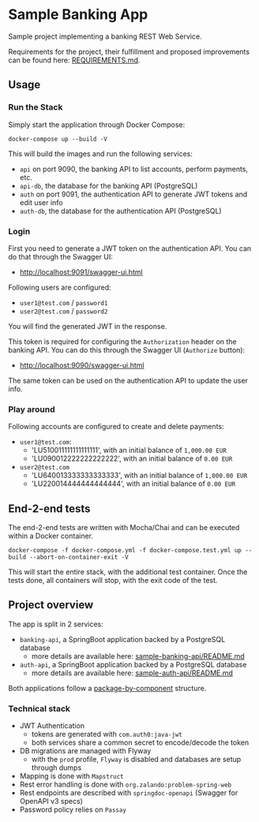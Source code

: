 # Sample Banking App

Sample project implementing a banking REST Web Service.

Requirements for the project, their fulfillment and proposed improvements can be found here:
[REQUIREMENTS.md](REQUIREMENTS.md).

## Usage

### Run the Stack

Simply start the application through Docker Compose:
```shell script
docker-compose up --build -V
```

This will build the images and run the following services:
 - `api` on port 9090, the banking API to list accounts, perform payments, etc.
 - `api-db`, the database for the banking API (PostgreSQL)
 - `auth` on port 9091, the authentication API to generate JWT tokens and edit user info
 - `auth-db`, the database for the authentication API (PostgreSQL)

### Login

First you need to generate a JWT token on the authentication API.
You can do that through the Swagger UI:
 - [http://localhost:9091/swagger-ui.html](http://localhost:9091/swagger-ui/index.html?configUrl=/v3/api-docs/swagger-config#/authentication-controller/login)

Following users are configured:
 - `user1@test.com` / `password1`
 - `user2@test.com` / `password2`

You will find the generated JWT in the response.

This token is required for configuring the `Authorization` header on the banking API.
You can do this through the Swagger UI (`Authorize` button):
 - <http://localhost:9090/swagger-ui.html>

The same token can be used on the authentication API to update the user info.

### Play around

Following accounts are configured to create and delete payments:
 - `user1@test.com`:
   - 'LU510011111111111111', with an initial balance of `1,000.00 EUR`
   - 'LU090012222222222222', with an initial balance of `0.00 EUR`
 - `user2@test.com`
   - 'LU640013333333333333', with an initial balance of `1,000.00 EUR`
   - 'LU220014444444444444', with an initial balance of `0.00 EUR`

## End-2-end tests

The end-2-end tests are written with Mocha/Chai and can be executed within a Docker container.

```shell script
docker-compose -f docker-compose.yml -f docker-compose.test.yml up --build --abort-on-container-exit -V
```

This will start the entire stack, with the additional test container.
Once the tests done, all containers will stop, with the exit code of the test.

## Project overview

The app is split in 2 services:
 - `banking-api`, a SpringBoot application backed by a PostgreSQL database
   - more details are available here: [sample-banking-api/README.md](./sample-banking-api/README.md)
 - `auth-api`, a SpringBoot application backed by a PostgreSQL database
   - more details are available here: [sample-auth-api/README.md](./sample-auth-api/README.md)

Both applications follow a [package-by-component](http://www.codingthearchitecture.com/2015/03/08/package_by_component_and_architecturally_aligned_testing.html) structure.

### Technical stack

 - JWT Authentication 
   - tokens are generated with `com.auth0:java-jwt`
   - both services share a common secret to encode/decode the token
 - DB migrations are managed with Flyway
   - with the `prod` profile, `Flyway` is disabled and databases are setup through dumps
 - Mapping is done with `Mapstruct`
 - Rest error handling is done with `org.zalando:problem-spring-web`
 - Rest endpoints are described with `springdoc-openapi` (Swagger for OpenAPI v3 specs)
 - Password policy relies on `Passay` 
